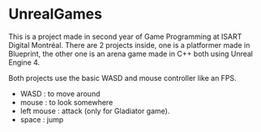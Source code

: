 # UnrealGames
This is a project made in second year of Game Programming at ISART Digital Montréal. There are 2 projects inside, one is a platformer made in Blueprint, the other one is an arena game made in C++ both using Unreal Engine 4.

Both projects use the basic WASD and mouse controller like an FPS.

- WASD : to move around
- mouse : to look somewhere
- left mouse : attack (only for Gladiator game).
- space : jump
